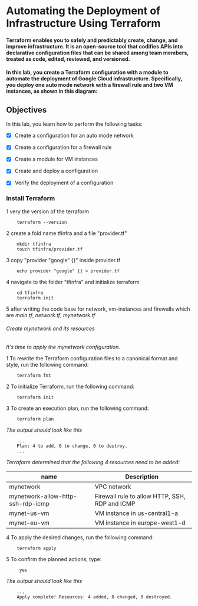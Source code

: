#  Automating the Deployment of Infrastructure Using Terraform

#### Terraform enables you to safely and predictably create, change, and improve infrastructure. It is an open-source tool that codifies APIs into declarative configuration files that can be shared among team members, treated as code, edited, reviewed, and versioned.

#### In this lab, you create a Terraform configuration with a module to automate the deployment of Google Cloud infrastructure. Specifically, you deploy one auto mode network with a firewall rule and two VM instances, as shown in this diagram:

## Objectives

In this lab, you learn how to perform the following tasks:

- [X] Create a configuration for an auto mode network

- [X] Create a configuration for a firewall rule

- [x] Create a module for VM instances

- [x] Create and deploy a configuration

- [x] Verify the deployment of a configuration


### Install Terraform

1 very the version of the terraform

        terraform --version

2  create a fold name tfinfra and a file "provider.tf"

        mkdir tfinfra
        touch tfinfra/provider.tf

3 copy "provider "google" {}" inside provider.tf

        echo provider "google" {} > provider.tf

4 navigate to the folder "tfinfra" and initialize terraform

        cd tfinfra 
        terraform init


5  after writing the code base for network, vm-instances and firewalls which are _main.tf_, _network.tf_, _mynetwork.tf_

######    Create mynetwork and its resources

_It's time to apply the mynetwork configuration._

1 To rewrite the Terraform configuration files to a canonical format and style, run the following command:


        terraform fmt

2  To initialize Terraform, run the following command:

        terraform init

3  To create an execution plan, run the following command:

        terraform plan

_The output should look like this_

        ...
        Plan: 4 to add, 0 to change, 0 to destroy.
        ...

_Terraform determined that the following 4 resources need to be added:_

| name                              |  Description                                   |
|-----------------------------------|------------------------------------------------|
| mynetwork                         | VPC network                                    |
| mynetwork-allow-http-ssh-rdp-icmp | Firewall rule to allow HTTP, SSH, RDP and ICMP |
| mynet-us-vm                       | VM instance in us-central1-a                   |
| mynet-eu-vm                       | VM instance in europe-west1-d                  |


4 To apply the desired changes, run the following command:

        terraform apply

5 To confirm the planned actions, type:

         yes

_The output should look like this_

        ...
        Apply complete! Resources: 4 added, 0 changed, 0 destroyed.





